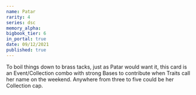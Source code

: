 ```yaml
---
name: Patar
rarity: 4
series: dsc
memory_alpha:
bigbook_tier: 6
in_portal: true
date: 09/12/2021
published: true
---
```


To boil things down to brass tacks, just as Patar would want it, this card is an Event/Collection combo with strong Bases to contribute when Traits call her name on the weekend. Anywhere from three to five could be her Collection cap.

